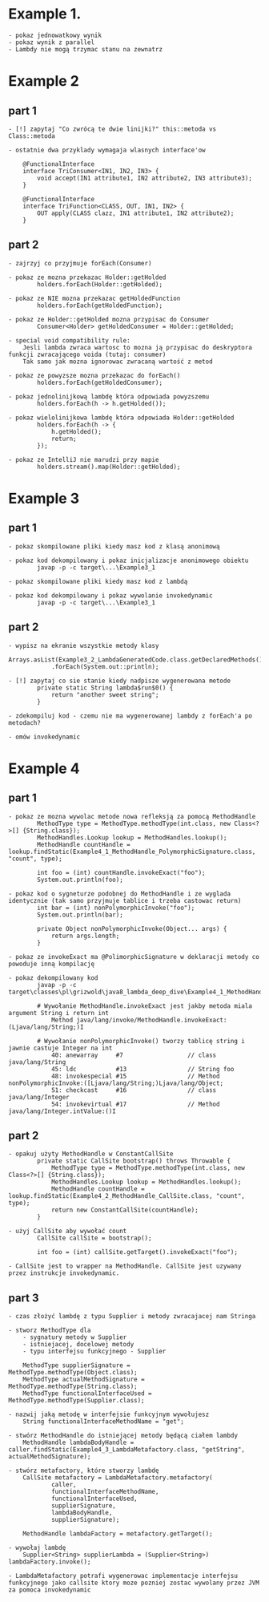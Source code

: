 # Example 1.

	- pokaz jednowatkowy wynik
	- pokaz wynik z parallel
	- Lambdy nie mogą trzymac stanu na zewnatrz

# Example 2

## part 1

	- [!] zapytaj "Co zwrócą te dwie linijki?" this::metoda vs Class::metoda
	
	- ostatnie dwa przyklady wymagaja wlasnych interface'ow
		
		@FunctionalInterface
		interface TriConsumer<IN1, IN2, IN3> {
			void accept(IN1 attribute1, IN2 attribute2, IN3 attribute3);
		}

		@FunctionalInterface
		interface TriFunction<CLASS, OUT, IN1, IN2> {
			OUT apply(CLASS clazz, IN1 attribute1, IN2 attribute2);
		}

## part 2

	- zajrzyj co przyjmuje forEach(Consumer)
	
	- pokaz ze mozna przekazac Holder::getHolded
			holders.forEach(Holder::getHolded);
	
	- pokaz ze NIE mozna przekazac getHoldedFunction
			holders.forEach(getHoldedFunction);
			
	- pokaz ze Holder::getHolded mozna przypisac do Consumer
			Consumer<Holder> getHoldedConsumer = Holder::getHolded;
			
	- special void compatibility rule: 
	    Jesli lambda zwraca wartosc to mozna ją przypisac do deskryptora funkcji zwracającego voida (tutaj: consumer)
	    Tak samo jak mozna ignorowac zwracaną wartość z metod 
			
	- pokaz ze powyzsze mozna przekazac do forEach()
			holders.forEach(getHoldedConsumer);
			
	- pokaz jednolinijkową lambdę która odpowiada powyzszemu
			holders.forEach(h -> h.getHolded());
			
	- pokaz wielolinijkowa lambdę która odpowiada Holder::getHolded
			holders.forEach(h -> {
				h.getHolded();
				return;
			});
	
	- pokaz ze IntelliJ nie marudzi przy mapie
			holders.stream().map(Holder::getHolded);
			
# Example 3

## part 1

	- pokaz skompilowane pliki kiedy masz kod z klasą anonimową
	
	- pokaz kod dekompilowany i pokaz inicjalizacje anonimowego obiektu
			javap -p -c target\...\Example3_1

	- pokaz skompilowane pliki kiedy masz kod z lambdą
	
	- pokaz kod dekompilowany i pokaz wywolanie invokedynamic
			javap -p -c target\...\Example3_1
	
## part 2

	- wypisz na ekranie wszystkie metody klasy
			Arrays.asList(Example3_2_LambdaGeneratedCode.class.getDeclaredMethods())
                .forEach(System.out::println);
				
	- [!] zapytaj co sie stanie kiedy nadpisze wygenerowana metode
			private static String lambda$run$0() {
				return "another sweet string";
			}
			
	- zdekompiluj kod - czemu nie ma wygenerowanej lambdy z forEach'a po metodach?
	
	- omów invokedynamic
	
# Example 4

## part 1
    
    - pokaz ze mozna wywolac metode nowa refleksją za pomocą MethodHandle
            MethodType type = MethodType.methodType(int.class, new Class<?>[] {String.class});
            MethodHandles.Lookup lookup = MethodHandles.lookup();
            MethodHandle countHandle = lookup.findStatic(Example4_1_MethodHandle_PolymorphicSignature.class, "count", type);
    
            int foo = (int) countHandle.invokeExact("foo");
            System.out.println(foo);
            
    - pokaz kod o sygneturze podobnej do MethodHandle i ze wyglada identycznie (tak samo przyjmuje tablice i trzeba castowac return)
            int bar = (int) nonPolymorphicInvoke("foo");
            System.out.println(bar);
            
            private Object nonPolymorphicInvoke(Object... args) {
                return args.length;
            }
            
    - pokaz ze invokeExact ma @PolimorphicSignature w deklaracji metody co powoduje inną kompilację
    
    - pokaz dekompilowany kod
            javap -p -c target\classes\pl\grizwold\java8_lambda_deep_dive\Example4_1_MethodHandle_PolymorphicSignature.class
            
            # Wywołanie MethodHandle.invokeExact jest jakby metoda miala argument String i return int
                Method java/lang/invoke/MethodHandle.invokeExact:(Ljava/lang/String;)I
                
            # Wywołanie nonPolymorphicInvoke() tworzy tablicę string i jawnie castuje Integer na int
                40: anewarray     #7                  // class java/lang/String
                45: ldc           #13                 // String foo
                48: invokespecial #15                 // Method nonPolymorphicInvoke:([Ljava/lang/String;)Ljava/lang/Object;
                51: checkcast     #16                 // class java/lang/Integer
                54: invokevirtual #17                 // Method java/lang/Integer.intValue:()I

## part 2
    
    - opakuj użyty MethodHandle w ConstantCallSite
            private static CallSite bootstrap() throws Throwable {
                MethodType type = MethodType.methodType(int.class, new Class<?>[] {String.class});
                MethodHandles.Lookup lookup = MethodHandles.lookup();
                MethodHandle countHandle = lookup.findStatic(Example4_2_MethodHandle_CallSite.class, "count", type);
                return new ConstantCallSite(countHandle);
            }
            
    - użyj CallSite aby wywołać count
            CallSite callSite = bootstrap();
            
            int foo = (int) callSite.getTarget().invokeExact("foo");
            
    - CallSite jest to wrapper na MethodHandle. CallSite jest uzywany przez instrukcje invokedynamic.
    
## part 3

    - czas złożyć lambdę z typu Supplier i metody zwracajacej nam Stringa 
    
    - stworz MethodType dla
        - sygnatury metody w Supplier
        - istniejacej, docelowej metody
        - typu interfejsu funkcyjnego - Supplier
    
        MethodType supplierSignature = MethodType.methodType(Object.class);
        MethodType actualMethodSignature = MethodType.methodType(String.class);
        MethodType functionalInterfaceUsed = MethodType.methodType(Supplier.class);
        
    - nazwij jaką metodę w interfejsie funkcyjnym wywołujesz
        String functionalInterfaceMethodName = "get";
        
    - stwórz MethodHandle do istniejącej metody będącą ciałem lambdy
        MethodHandle lambdaBodyHandle = caller.findStatic(Example4_3_LambdaMetafactory.class, "getString", actualMethodSignature);
        
    - stwórz metafactory, które stworzy lambdę
        CallSite metafactory = LambdaMetafactory.metafactory(
                caller,
                functionalInterfaceMethodName,
                functionalInterfaceUsed,
                supplierSignature,
                lambdaBodyHandle,
                supplierSignature);

        MethodHandle lambdaFactory = metafactory.getTarget();
        
    - wywołaj lambdę
        Supplier<String> supplierLambda = (Supplier<String>) lambdaFactory.invoke();
        
    - LambdaMetafactory potrafi wygenerowac implementacje interfejsu funkcyjnego jako callsite ktory moze pozniej zostac wywolany przez JVM za pomoca invokedynamic
            